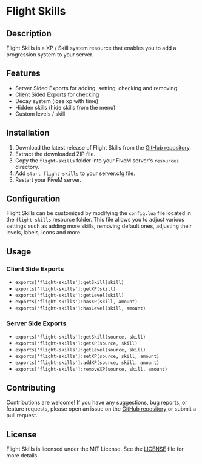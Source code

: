 # Flight Skills

## Description

Flight Skills is a XP / Skill system resource that enables you to add a progression system to your server.

## Features

- Server Sided Exports for adding, setting, checking and removing
- Client Sided Exports for checking
- Decay system (lose xp with time)
- Hidden skills (hide skills from the menu)
- Custom levels / skill

## Installation

1. Download the latest release of Flight Skills from the [GitHub repository](https://github.com/elajnabe/flight-skills).
2. Extract the downloaded ZIP file.
3. Copy the `flight-skills` folder into your FiveM server's `resources` directory.
4. Add `start flight-skills` to your server.cfg file.
5. Restart your FiveM server.

## Configuration

Flight Skills can be customized by modifying the `config.lua` file located in the `flight-skills` resource folder. This file allows you to adjust various settings such as adding more skills, removing default ones, adjusting their levels, labels, icons and more..

## Usage

### Client Side Exports

- `exports['flight-skills']:getSkill(skill)`
- `exports['flight-skills']:getXP(skill)`
- `exports['flight-skills']:getLevel(skill)`
- `exports['flight-skills']:hasXP(skill, amount)`
- `exports['flight-skills']:hasLevel(skill, amount)`

### Server Side Exports

- `exports['flight-skills']:getSkill(source, skill)`
- `exports['flight-skills']:getXP(source, skill)`
- `exports['flight-skills']:getLevel(source, skill)`
- `exports['flight-skills']:setXP(source, skill, amount)`
- `exports['flight-skills']:addXP(source, skill, amount)`
- `exports['flight-skills']:removeXP(source, skill, amount)`

## Contributing

Contributions are welcome! If you have any suggestions, bug reports, or feature requests, please open an issue on the [GitHub repository](https://github.com/elajnabe/flight-skills/issues) or submit a pull request.

## License

Flight Skills is licensed under the MIT License. See the [LICENSE](https://github.com/elajnabe/flight-skills/blob/main/LICENSE) file for more details.
